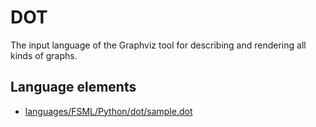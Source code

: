 # DOT
The input language of the Graphviz tool for describing and rendering all kinds of graphs.
## Language elements
* [languages/FSML/Python/dot/sample.dot](https://github.com/softlang/yas/blob/master/languages/FSML/Python/dot/sample.dot)
